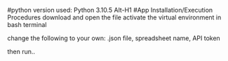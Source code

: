 #python version used: 
Python 3.10.5
Alt-H1
#App Installation/Execution Procedures
download and open the file
activate the virtual environment in bash terminal

change the following to your own:
  .json file,
  spreadsheet name,
  API token

then run..
